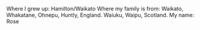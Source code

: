 Where I grew up: Hamilton/Waikato
Where my family is from: Waikato, Whakatane, Ohnepu, Huntly, England. Waiuku, Waipu, Scotland.
My name: Rose

